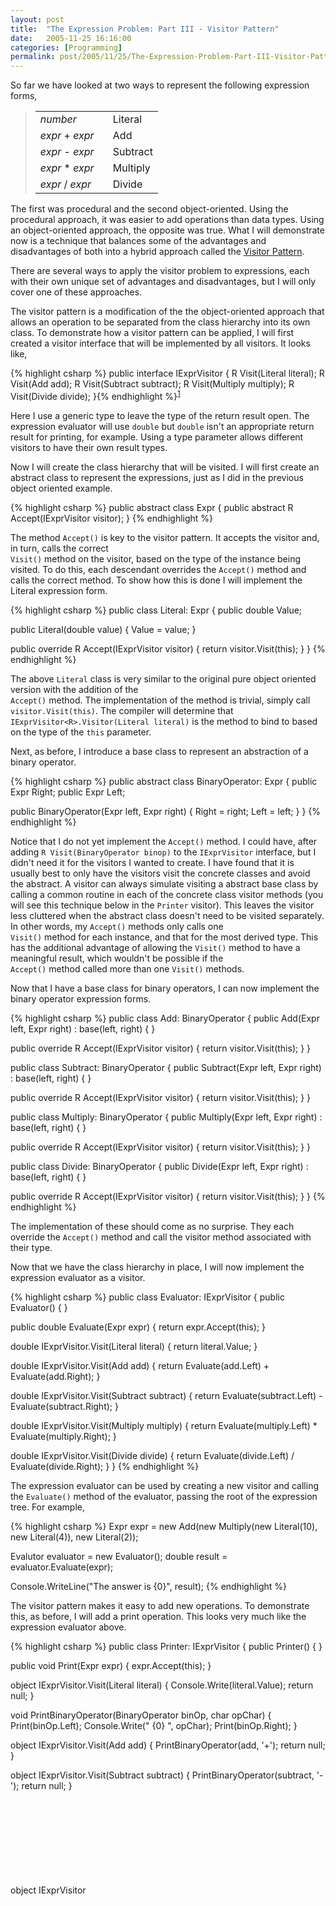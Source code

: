 ```yaml
---
layout: post
title:  "The Expression Problem: Part III - Visitor Pattern"
date:   2005-11-25 16:16:00
categories: [Programming]
permalink: post/2005/11/25/The-Expression-Problem-Part-III-Visitor-Pattern.aspx
---
```

<div class="text"><p>So far we have looked at two ways to represent the following expression
forms,</p>
<blockquote>
<table border="0" id="table1">
<tbody><tr>
<td width="100"><i>number</i></td>
<td>Literal</td>
</tr>
<tr>
<td width="100"><i>expr</i> + <i>expr</i></td>
<td>Add</td>
</tr>
<tr>
<td width="75"><i>expr</i> - <i>expr</i></td>
<td>Subtract</td>
</tr>
<tr>
<td width="75"><i>expr</i> * <i>expr</i></td>
<td>Multiply</td>
</tr>
<tr>
<td width="75"><i>expr</i> / <i>expr</i></td>
<td>Divide</td>
</tr>
</tbody></table>
</blockquote>
<p>The first was procedural and the second object-oriented. Using the
procedural approach, it was easier to add operations than data types. Using an
object-oriented approach, the opposite was true. What I will demonstrate now is
a technique that balances some of the advantages and disadvantages of both into
a hybrid approach called the
<a href="http://en.wikipedia.org/wiki/Visitor_pattern">Visitor Pattern</a>.</p>
<p>There are several ways to apply the visitor problem to expressions, each with
their own unique set of advantages and disadvantages, but I will only cover one
of these approaches.</p>
<p>The visitor pattern is a modification of the the object-oriented approach
that allows an operation to be separated from the class hierarchy into
its own class. To demonstrate how a visitor pattern can be applied, I will first
created a visitor interface that will be implemented by all visitors. It looks like,</p>

{% highlight csharp %}
public interface IExprVisitor<R> {
  R Visit(Literal literal);
  R Visit(Add add);
  R Visit(Subtract subtract);
  R Visit(Multiply multiply);
  R Visit(Divide divide);
}{% endhighlight %}<sup><a name="ref-note1" href="#note1">1</a></sup>
<p>Here I use a generic type to leave the type of the return result open. The
expression evaluator will use <code>double</code> but <code>double</code> isn't an appropriate return
result for printing, for example. Using a type parameter allows different visitors
to have their own result types.</p>
<p>Now I will create the class hierarchy that will be visited. I will first
create an
abstract class to represent the expressions, just as I did in the previous object
oriented example.</p>

{% highlight csharp %}
public abstract class Expr {
  public abstract R Accept<R>(IExprVisitor<R> visitor);
}
{% endhighlight %}

<p>The method <code>Accept()</code> is key to the visitor pattern.
It accepts the visitor and, in turn, calls the correct <code>
Visit()</code>
method on the visitor, based on the type of the instance being visited. To do this, each descendant overrides
the <code>Accept()</code> method and calls the correct method. To
show how this is done I will implement the Literal expression form. </p>

{% highlight csharp %}
public class Literal: Expr {
  public double Value;

  public Literal(double value) { Value = value; }

  public override R Accept<R>(IExprVisitor<R> visitor) {
    return visitor.Visit(this);
  }
}
{% endhighlight %}

<p>The above <code>Literal</code> class is very similar to the
original pure object oriented version with the addition of the <code>
Accept()</code> method. The implementation of the method is trivial, simply call
<code>visitor.Visit(this)</code>. The compiler will determine that
<code>IExprVisitor&lt;R&gt;.Visitor(Literal literal)</code> is the method
to bind to based on the type of the <code>this</code> parameter.</p>
<p>Next, as before, I introduce a base class to represent an abstraction of a
binary operator.</p>

{% highlight csharp %}
public abstract class BinaryOperator: Expr {
  public Expr Right;
  public Expr Left;

  public BinaryOperator(Expr left, Expr right) {
    Right = right;
    Left = left;
  }
}
{% endhighlight %}

<p>Notice that I do not yet implement the <code>Accept()</code> method.
I could have, after adding <code>R Visit(BinaryOperator binop)</code>
to the <code>IExprVisitor</code> interface, but I didn't need it
for the visitors I wanted to create. I have found that it is usually best to only have
the visitors visit the concrete classes and avoid the abstract. A visitor can
always simulate visiting a abstract base class by calling a common routine in
each of the concrete class visitor methods (you will see this technique below in
the <code>Printer</code> visitor). This leaves the visitor less
cluttered when the abstract class doesn't need to be visited separately. In other
words, my <code>Accept()</code> methods only calls one <code>
Visit()</code> method for each instance, and that for the most derived type. This has the
additional advantage of allowing the <code>Visit()</code> method to
have a meaningful result, which wouldn't be possible if the <code>
Accept()</code> method called more than one <code>Visit()</code>
methods.</p>
<p>Now that I have a base class for binary operators, I can now implement the
binary operator expression forms.</p>

{% highlight csharp %}
public class Add: BinaryOperator {
  public Add(Expr left, Expr right) : base(left, right) { }

  public override R Accept<R>(IExprVisitor<R> visitor) {
    return visitor.Visit(this);
  }
}

public class Subtract: BinaryOperator {
  public Subtract(Expr left, Expr right) : base(left, right) { }

  public override R Accept<R>(IExprVisitor<R> visitor) {
    return visitor.Visit(this);
  }
}

public class Multiply: BinaryOperator {
  public Multiply(Expr left, Expr right) : base(left, right) { }

  public override R Accept<R>(IExprVisitor<R> visitor) {
    return visitor.Visit(this);
  }
}

public class Divide: BinaryOperator {
  public Divide(Expr left, Expr right) : base(left, right) { }

  public override R Accept<R>(IExprVisitor<R> visitor) {
    return visitor.Visit(this);
  }
}
{% endhighlight %}

<p>The implementation of these should come as no surprise. They each
override the <code>Accept()</code> method and call the visitor
method associated with their type.</p>
<p>Now that we have the class hierarchy in place, I will now implement the
expression evaluator as a visitor.</p>

{% highlight csharp %}
public class Evaluator: IExprVisitor<double> {
  public Evaluator() { }

  public double Evaluate(Expr expr) {
    return expr.Accept(this);
  }

  double IExprVisitor<double>.Visit(Literal literal) {
    return literal.Value;
  }

  double IExprVisitor<double>.Visit(Add add) {
    return Evaluate(add.Left) + Evaluate(add.Right);
  }

  double IExprVisitor<double>.Visit(Subtract subtract) {
    return Evaluate(subtract.Left) - Evaluate(subtract.Right);
  }

  double IExprVisitor<double>.Visit(Multiply multiply) {
    return Evaluate(multiply.Left) * Evaluate(multiply.Right);
  }

  double IExprVisitor<double>.Visit(Divide divide) {
    return Evaluate(divide.Left) / Evaluate(divide.Right);
  }
}
{% endhighlight %}

<p>The expression evaluator can be used by creating a new visitor and calling
the <code>Evaluate()</code> method of the evaluator, passing the root of the expression tree.
For example,</p>

{% highlight csharp %}
Expr expr = new Add(new Multiply(new Literal(10), new Literal(4)),
  new Literal(2));

Evalutor evaluator = new Evaluator();
double result = evaluator.Evaluate(expr);

Console.WriteLine("The answer is {0}", result);
{% endhighlight %}

<p>The visitor pattern makes it easy to add new operations. To demonstrate this,
as before, I will add a print operation. This looks very much like the
expression evaluator above.</p>

{% highlight csharp %}
public class Printer: IExprVisitor<object> {
  public Printer() { }

  public void Print(Expr expr) {
    expr.Accept(this);
  }

  object IExprVisitor<object>.Visit(Literal literal) {
    Console.Write(literal.Value);
    return null;
  }

  void PrintBinaryOperator(BinaryOperator binOp, char opChar) {
    Print(binOp.Left);
    Console.Write(" {0} ", opChar);
    Print(binOp.Right);
  }

  object IExprVisitor<object>.Visit(Add add) {
    PrintBinaryOperator(add, '+');
    return null;
  }

  object IExprVisitor<object>.Visit(Subtract subtract) {
    PrintBinaryOperator(subtract, '-');
    return null;
  }

  object IExprVisitor<object>.Visit(Multiply multiply) {
    PrintBinaryOperator(multiply, '*');
    return null;
  }

  object IExprVisitor<object>.Visit(Divide divide) {
    PrintBinaryOperator(divide, '/');
    return null;
  }
}
{% endhighlight %}

<p>As this shows, using a parameterized type for the visitor interface is awkward
when you don't have anything to return. What I would want to do is implement
<code>IExprVisitor&lt;void&gt;</code> but <code>void</code>
is not allowed as a type parameter so I use <code>object</code>
instead. This means I have to return something, so I always return
<code>null</code>. This should be seen as awkwardness introduced by
my choice of interface styles, not of the visitor pattern itself.</p>
<p>The visitor pattern shares some of the advantages of the procedural approach,
in that it is easy to add new operations and new operations can be added
dynamically, but we lose the natural ability to add new data types that is
normally associated with an object-oriented approach as well as lose
representation encapsulation since the instance fields need to be visible to the
visitors. We kept the natural size optimization and the completeness
verification by the compiler, however. To demonstrate the difficult of adding a
new type, I will again add Power. The first step is to add the new
<code>Power</code> type.</p>

{% highlight csharp %}
public class Power: BinaryOperator {
  public Power(Expr left, Expr right) : base(left, right) { }

  public override R Accept<R>(IExprVisitor<R> visitor) {
    return visitor.Visit(this);
  }
}
{% endhighlight %}

<p>Now we need to add a method to <code>IExprVisitor&lt;R&gt;</code>
for the <code>Power</code> type that each visitor will need to implement. It looks like,</p>

{% highlight csharp %}
R Visit(Power power);
{% endhighlight %}

<p>Next I need to add a method for in each visitor to handle the new class. For
<code>Evaluator</code> it is,</p>

{% highlight csharp %}
double IExprVisitor<double>.Visit(Power power) {
  return Math.Pow(Evaluate(power.Left), Evaluate(power.Right));
}
{% endhighlight %}

<p>And and for the <code>Printer</code> class it looks like.</p>

{% highlight csharp %}
object IExprVisitor<object>.Visit(Power power) {
  PrintBinaryOperator(power, '^');
  return null;
}
{% endhighlight %}

<p>This is just one way to apply the visitor pattern to the expression problem.
Other ways have their own strengths and weaknesses by trading off different
advantages and disadvantages of the the procedural and object-oriented styles.
Some visitor pattern applications have their own unique advantages, such as being able
to mesh functionality by executing several visitors concurrently such as
evaluating and printing.</p>
<p>Next time we will investigate a different modified object-oriented approach
that is sometimes dubbed groups but I will call layers.</p>
<hr>
<p><a name="note1" href="#ref-note1">1</a> - This application of the visitor
pattern is patterned after one from <a href="http://research.microsoft.com/~akenn/generics/gadtoop.pdf">Generalized Algebraic Data Types and Object-Oriented Programming</a>.
<a href="#ref-note1"><< back <<</a></p>
